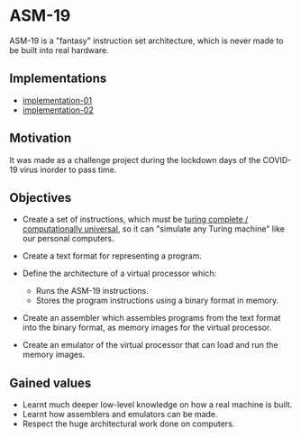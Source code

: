 
# ASM-19

ASM-19 is a "fantasy" instruction set architecture, which is never made to be built into real hardware.

## Implementations

- [implementation-01](https://github.com/Rami-Sabbagh/ASM-19/tree/implementation-01)
- [implementation-02](https://github.com/Rami-Sabbagh/ASM-19/tree/implementation-02)

## Motivation

It was made as a challenge project during the lockdown days of the COVID-19 virus inorder to pass time.

## Objectives

- Create a set of instructions, which must be [turing complete / computationally universal](https://en.wikipedia.org/wiki/Turing_completeness), so it can "simulate any Turing machine" like our personal computers.

- Create a text format for representing a program.

- Define the architecture of a virtual processor which:

  - Runs the ASM-19 instructions.
  - Stores the program instructions using a binary format in memory.

- Create an assembler which assembles programs from the text format into the binary format, as memory images for the virtual processor.

- Create an emulator of the virtual processor that can load and run the memory images.

## Gained values

- Learnt much deeper low-level knowledge on how a real machine is built.
- Learnt how assemblers and emulators can be made.
- Respect the huge architectural work done on computers.
